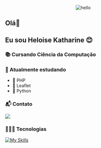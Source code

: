 <!--
**HeloiseKatharine/HeloiseKatharine** is a ✨ _special_ ✨ repository because its `README.md` (this file) appears on your GitHub profile.

Here are some ideas to get you started:

- 🔭 I’m currently working on ...
- 🌱 I’m currently learning ...
- 👯 I’m looking to collaborate on ...
- 🤔 I’m looking for help with ...
- 💬 Ask me about ...
- 📫 How to reach me: ...
- 😄 Pronouns: ...
- ⚡ Fun fact: ...

<iframe src="https://giphy.com/embed/px9v45I39CcxyXPqEy" width="480" height="480" frameBorder="0" class="giphy-embed" allowFullScreen></iframe><p><a href="https://giphy.com/gifs/computer-typing-working-from-home-px9v45I39CcxyXPqEy">via GIPHY</a></p>

<iframe src="https://giphy.com/embed/LHZyixOnHwDDy" width="480" height="360" frameBorder="0" class="giphy-embed" allowFullScreen></iframe><p><a href="https://giphy.com/gifs/computer-working-cat-LHZyixOnHwDDy">via GIPHY</a></p>

 ![CatBlackCatGIF](https://github.com/HeloiseKatharine/HeloiseKatharine/assets/44498658/af83f6dd-ad91-497f-9283-249cc1f49bc7)
-->
<div align="center">
    
<!--![hello](https://user-images.githubusercontent.com/44498658/128104178-86de7c35-0820-4d85-9671-9d196c1c191e.gif) -->
![hello](https://github.com/HeloiseKatharine/HeloiseKatharine/assets/44498658/58809570-cd70-439b-9678-b3f92d94b691)

</div>

## Olá👋

## Eu sou Heloise Katharine 😊

<!-- Seja bem-vindo ao meu github 

<div style="display: flex; flex-direction: row;">

<div align="right">

![sdas](https://media.giphy.com/media/v1.Y2lkPTc5MGI3NjExdDh1YzFjYzNvM2U4dHEzeGdmM2Zmd2cyd29lbnR5NjBqenp3Y213dCZlcD12MV9pbnRlcm5hbF9naWZfYnlfaWQmY3Q9Zw/px9v45I39CcxyXPqEy/giphy.gif) 
   
</div>

<div align="left">

-->

### 📚 Cursando Ciência da Computação

### 🌱 Atualmente estudando
* 🐘 PHP
* 🍃 Leaflet
* 🐍 Python

<!--
</div>

</div>
-->

### 📬 Contato
<div>
    <a href="https://www.linkedin.com/in/heloise-katharine-522998191/"target="_blank"><img src="https://img.shields.io/badge/LinkedIn-0077B5?style=for-the-badge&logo=linkedin&logoColor=white"/> </a>
</div>

### 👩🏽‍💻 Tecnologias
<div>
    
[![My Skills](https://skillicons.dev/icons?i=py,html,js,css,git,mysql,nextjs,nodejs,mongodb,postman,react,ts,webflow,aws,gcp)](https://skillicons.dev)

</div>
